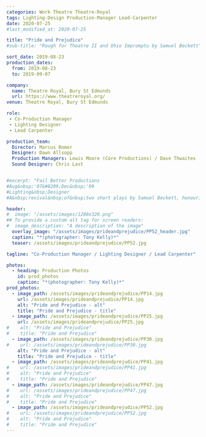 ```yaml
---
categories: Work Theatre Theatre-Royal
tags: Lighting-Design Production-Manager Lead-Carpenter
date: 2020-07-25
#last_modified_at: 2020-07-25

title: "Pride and Prejudice"
#sub-title: "Rough for Theatre II and Ohio Impromptu by Samuel Beckett"

sort_date: 2019-08-23
production_dates:
  from: 2019-08-23
  to: 2019-09-07

company:
  name: Theatre Royal, Bury St Edmunds
  url: https://www.theatreroyal.org/
venue: Theatre Royal, Bury St Edmunds

role:
 - Co-Production Manager
 - Lighting Designer
 - Lead Carpenter

production_team:
  Director: Marcus Romer
  Designer: Dawn Allsopp
  Production Managers: Lewis Moore (Core Productions) / Dave Thwaites
  Sound Designer: Chris Last


#excerpt: "Fail Better Productions
#Aug&nbsp;'07&#8209;Dec&nbsp;'09
#Lighting&nbsp;Designer
#A&nbsp;revival&nbsp;of&nbsp;two short plays by Samuel Beckett, honouring the 20th #anniversary of his death."

header:
#  image: "/assets/images/1280x320.png"
## To provide a custom alt tag for screen readers:
#  image_description: "A description of the image"
  overlay_image: "/assets/images/prideandprejudice/PP52_header.jpg"
  caption: "*(photographer: Tony Kelly)*"
  teaser: /assets/images/prideandprejudice/PP52.jpg

tagline: "Co-Production Manager / Lighting Designer / Lead Carpenter"

photos:
  - heading: Production Photos
    id: prod_photos
    caption: "*(photographer: Tony Kelly)*"
prod_photos:
  - image_path: /assets/images/prideandprejudice/PP14.jpg
    url: /assets/images/prideandprejudice/PP14.jpg
    alt: "Pride and Prejudice - alt"
    title: "Pride and Prejudice - title"
  - image_path: /assets/images/prideandprejudice/PP25.jpg
    url: /assets/images/prideandprejudice/PP25.jpg
#    alt: "Pride and Prejudice"
#    title: "Pride and Prejudice"
  - image_path: /assets/images/prideandprejudice/PP30.jpg
#    url: /assets/images/prideandprejudice/PP30.jpg
    alt: "Pride and Prejudice - alt"
    title: "Pride and Prejudice - title"
  - image_path: /assets/images/prideandprejudice/PP41.jpg
#    url: /assets/images/prideandprejudice/PP41.jpg
#    alt: "Pride and Prejudice"
#    title: "Pride and Prejudice"
  - image_path: /assets/images/prideandprejudice/PP47.jpg
#    url: /assets/images/prideandprejudice/PP47.jpg
#    alt: "Pride and Prejudice"
#    title: "Pride and Prejudice"
  - image_path: /assets/images/prideandprejudice/PP52.jpg
#    url: /assets/images/prideandprejudice/PP52.jpg
#    alt: "Pride and Prejudice"
#    title: "Pride and Prejudice"
---
```


